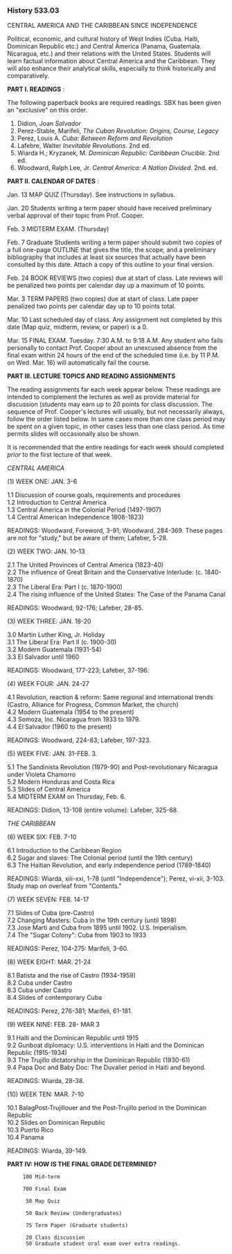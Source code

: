 ### History 533.03  
CENTRAL AMERICA AND THE CARIBBEAN SINCE INDEPENDENCE



Political, economic, and cultural history of West Indies (Cuba. Haiti,
Dominican Republic etc.) and Central America (Panama, Guatemala. Nicaragua,
etc.) and their relations with the United States. Students will learn factual
information about Central America and the Caribbean. They will also enhance
their analytical skills, especially to think historically and comparatively.



**PART I. READINGS** :

The following paperback books are required readings. SBX has been given an
"exclusive" on this order.

  1. Didion, Joan _Salvador_
  2. Perez-Stable, Marifeli, _The Cuban Revolution: Origins, Course, Legacy_
  3. Perez, Louis A. _Cuba: Between Reform and Revolution_
  4. Lafebre, Walter _Inevitable Revolutions_. 2nd ed. 
  5. Wiarda H.; Kryzanek, M. _Dominican Republic: Caribbean Crucible_. 2nd ed. 
  6. Woodward, Ralph Lee, Jr. _Central America: A Nation Divided_. 2nd. ed. 



**PART II. CALENDAR OF DATES** :

    
    
       Jan. 13   MAP QUIZ (Thursday). See instructions in syllabus.   Jan. 20   Students writing a term paper should have received preliminary             verbal approval of their topic from Prof. Cooper.   Feb. 3    MIDTERM EXAM. (Thursday)   Feb. 7    Graduate Students writing a term paper should submit two copies             of a full one-page OUTLINE that gives the title, the scope, and a             preliminary bibliography that includes at least six sources that             actually have been consulted by this date. Attach a copy of this             outline to your final version.   Feb. 24   BOOK REVIEWS (two copies) due at start of class. Late reviews will             be penalized two points per calendar day up a maximum of 10 points.   Mar. 3    TERM PAPERS (two copies) due at start of class. Late paper             penalized two points per calendar day up to 10 points total.   Mar. 10   Last scheduled day of class. Any assignment not completed by this             date (Map quiz, midterm, review, or paper) is a 0.   Mar. 15   FINAL EXAM. Tuesday. 7:30 A.M. to 9:18 A.M. Any student who fails             personally to contact Prof. Cooper about an unexcused absence from             the final exam within 24 hours of the end of the scheduled time             (i.e. by 11 P.M. on Wed. Mar. 16) will automatically fail the             course.
    



**PART III. LECTURE TOPICS AND READING ASSIGNMENTS**

The reading assignments far each week appear below. These readings are
intended to complement the lectures as well as provide material for discussion
(students may earn up to 20 points for class discussion. The sequence of Prof.
Cooper's lectures will usually, but not necessarily always, follow the order
listed below. In same cases more than one class period may be spent on a given
topic, in other cases less than one class period. As time permits slides will
occasionally also be shown.

It is recommended that the entire readings for each week should completed
_prior_ to the first lecture of that week.

_CENTRAL AMERICA_

(1) WEEK ONE: JAN. 3-6

1.1 Discussion of course goals, requirements and procedures  
1.2 Introduction to Central America  
1.3 Central America in the Colonial Period (1497-1907)  
1.4 Central American Independence 1808-1823)

READINGS: Woodward, Foreword, 3-91; Woodward, 284-369. These pages are not for
"study," but be aware of them; Lafeber, 5-28.

(2) WEEK TWO: JAN. 10-13

2.1 The United Provinces of Central America (1823-40)  
2.2 The influence of Great Britain and the Conservative Interlude: (c.
1840-1870)  
2.3 The Liberal Era: Part I (c. 1870-1900)  
2.4 The rising influence of the United States: The Case of the Panama Canal

READINGS: Woodward, 92-176; Lafeber, 28-85.

(3) WEEK THREE: JAN. 18-20

3.0 Martin Luther King, Jr. Holiday  
3.1 The Liberal Era: Part II (c. 1900-30)  
3.2 Modern Guatemala (1931-54)  
3.3 El Salvador until 1960

READINGS: Woodward, 177-223; Lafeber, 37-196.

(4) WEEK FOUR: JAN. 24-27

4.1 Revolution, reaction & reform: Same regional and international trends
(Castro, Alliance for Progress, Common Market, the church)  
4.2 Modern Guatemala (1954 to the present)  
4.3 Somoza, Inc. Nicaragua from 1933 to 1979.  
4.4 El Salvador (1960 to the present)

READINGS: Woodward, 224-83; Lafeber, 197-323.

(5) WEEK FIVE: JAN. 31-FEB. 3.

5.1 The Sandinista Revolution (1979-90) and Post-revolutionary Nicaragua under
Violeta Chamorro  
5.2 Modern Honduras and Costa Rica  
5.3 Slides of Central America  
5.4 MIDTERM EXAM on Thursday, Feb. 6.

READINGS: Didion, 13-108 (entire volume): Lafeber, 325-68.



_THE CARIBBEAN_

(6) WEEK SIX: FEB. 7-10

6.1 Introduction to the Caribbean Region  
6.2 Sugar and slaves: The Colonial period (until the 19th century)  
6.3 The Haitian Revolution, and early independence period (1789-1840)

READINGS: Wiarda, xiii-xxi, 1-78 (until "Independence"); Perez, vi-xii, 3-103.
Study map on overleaf from "Contents."

(7) WEEK SEVEN: FEB. 14-17

7.1 Slides of Cuba (pre-Castro)  
7.2 Changing Masters: Cuba in the 19th century (until 1898)  
7.3 Jose Marti and Cuba from 1895 until 1902. U.S. Imperialism.  
7.4 The "Sugar Colony": Cuba from 1903 to 1933

READINGS: Perez, 104-275: Marifeli, 3-60.

(8) WEEK EIGHT: MAR. 21-24

8.1 Batista and the rise of Castro (1934-1959)  
8.2 Cuba under Castro  
8.3 Cuba under Castro  
8.4 Slides of contemporary Cuba

READINGS: Perez, 276-381; Marifeli, 61-181.

(9) WEEK NINE: FEB. 28- MAR 3

9.1 Haiti and the Dominican Republic until 1915  
9.2 Gunboat diplomacy: U.S. interventions in Haiti and the Dominican Republic
(1915-1934)  
9.3 The Trujillo dictatorship in the Dominican Republic (1930-61)  
9.4 Papa Doc and Baby Doc: The Duvalier period in Haiti and beyond.

READINGS: Wiarda, 28-38.

(10) WEEK TEN: MAR. 7-10

10.1 BalagPost-Trujillouer and the Post-Trujillo period in the Dominican
Republic  
10.2 Slides on Dominican Republic  
10.3 Puerto Rico  
10.4 Panama

READINGS: Wiarda, 39-149.



**PART IV: HOW IS THE FINAL GRADE DETERMINED?**

    
    
         100 Mid-term
         700 Final Exam
          50 Map Quiz
          50 Back Review (Undergraduates)
          75 Term Paper (Graduate students)
          20 Class discussion
          50 Graduate student oral exam over extra readings.

